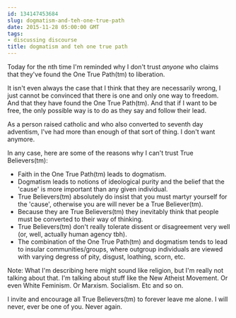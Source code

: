 ```yaml
---
id: 134147453684
slug: dogmatism-and-teh-one-true-path
date: 2015-11-28 05:00:00 GMT
tags:
- discussing discourse
title: dogmatism and teh one true path
---
```

Today for the nth time I'm reminded why I don't trust *anyone* who claims that they've found the One True Path(tm) to liberation.

It isn't even always the case that I think that they are necessarily wrong, I just cannot be convinced that there is one and only one way to freedom. And that they have found the One True Path(tm). And that if I want to be free, the only possible way is to do as they say and follow their lead.

As a person raised catholic and who also converted to seventh day adventism, I've had more than enough of that sort of thing. I don't want anymore.

In any case, here are some of the reasons why I can't trust True Believers(tm):

- Faith in the One True Path(tm) leads to dogmatism.
- Dogmatism leads to notions of ideological purity and the belief that the 'cause' is more important than any given individual.
- True Believers(tm) absolutely do insist that you must martyr yourself for the 'cause', otherwise you are will never be a True Believer(tm).
- Because they are True Believers(tm) they inevitably think that people must be converted to their way of thinking.
- True Believers(tm) don't really tolerate dissent or disagreement very well (or, well, actually human agency tbh).
- The combination of the One True Path(tm) and dogmatism tends to lead to insular communities/groups, where outgroup individuals are viewed with varying degress of pity, disgust, loathing, scorn, etc.

Note: What I'm describing here might sound like religion, but I'm really not talking about that. I'm talking about stuff like the New Atheist Movement. Or even White Feminism. Or Marxism. Socialism. Etc and so on.

I invite and encourage all True Believers(tm) to forever leave me alone. I will never, ever be one of you. Never again.